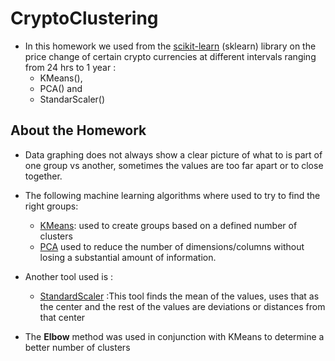 # CryptoClustering
- In this homework we used from the [scikit-learn](https://scikit-learn.org/stable/) (sklearn) library on the price change of certain crypto currencies at different intervals ranging from 24 hrs to 1 year :
  - KMeans(),
  - PCA() and
  - StandarScaler()

## About the Homework
- Data graphing does not always show a clear picture of what to is part of one group vs another, sometimes the values are too far apart or to close together.
- The following machine learning algorithms where used to try to find the right groups:
  - [KMeans](https://scikit-learn.org/stable/modules/clustering.html#k-means): used to create groups based on a defined number of clusters
  - [PCA](https://scikit-learn.org/stable/modules/generated/sklearn.decomposition.PCA.html#sklearn.decomposition.PCA) used to reduce the number of dimensions/columns without losing a substantial amount of information.

- Another tool used is :
  - [StandardScaler](https://scikit-learn.org/stable/modules/preprocessing.html#preprocessing-scaler) :This tool finds the mean of the values, uses that as the center and the rest of the values are deviations or distances from that center 
- The **Elbow** method was used in conjunction with KMeans to determine a better number of clusters
